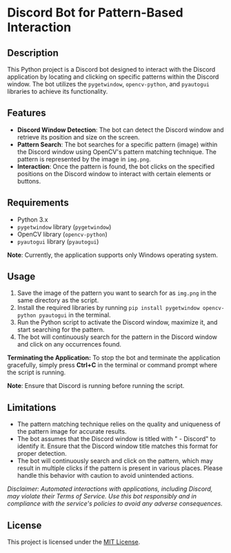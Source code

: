 # Discord Bot for Pattern-Based Interaction

## Description

This Python project is a Discord bot designed to interact with the Discord application by locating and clicking on specific patterns within the Discord window. The bot utilizes the `pygetwindow`, `opencv-python`, and `pyautogui` libraries to achieve its functionality.

## Features

- **Discord Window Detection**: The bot can detect the Discord window and retrieve its position and size on the screen.
- **Pattern Search**: The bot searches for a specific pattern (image) within the Discord window using OpenCV's pattern matching technique. The pattern is represented by the image in `img.png`.
- **Interaction**: Once the pattern is found, the bot clicks on the specified positions on the Discord window to interact with certain elements or buttons.

## Requirements

- Python 3.x
- `pygetwindow` library (`pygetwindow`)
- OpenCV library (`opencv-python`)
- `pyautogui` library (`pyautogui`)

**Note**: Currently, the application supports only Windows operating system.

## Usage

1. Save the image of the pattern you want to search for as `img.png` in the same directory as the script.
2. Install the required libraries by running `pip install pygetwindow opencv-python pyautogui` in the terminal.
3. Run the Python script to activate the Discord window, maximize it, and start searching for the pattern.
4. The bot will continuously search for the pattern in the Discord window and click on any occurrences found.

**Terminating the Application:**
To stop the bot and terminate the application gracefully, simply press **Ctrl+C** in the terminal or command prompt where the script is running.

**Note**: Ensure that Discord is running before running the script.

## Limitations

- The pattern matching technique relies on the quality and uniqueness of the pattern image for accurate results.
- The bot assumes that the Discord window is titled with " - Discord" to identify it. Ensure that the Discord window title matches this format for proper detection.
- The bot will continuously search and click on the pattern, which may result in multiple clicks if the pattern is present in various places. Please handle this behavior with caution to avoid unintended actions.

*Disclaimer: Automated interactions with applications, including Discord, may violate their Terms of Service. Use this bot responsibly and in compliance with the service's policies to avoid any adverse consequences.*

## License

This project is licensed under the [MIT License](LICENSE).
